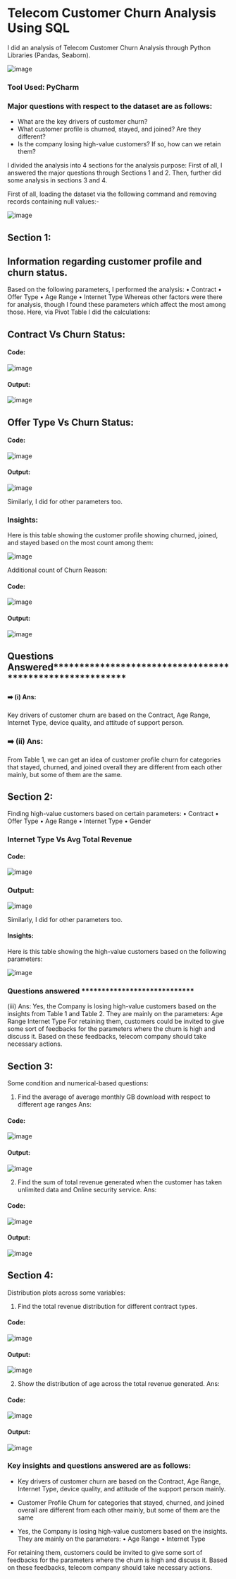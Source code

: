 # Telecom Customer Churn Analysis Using SQL

I did an analysis of Telecom Customer Churn Analysis through Python Libraries (Pandas, Seaborn).

![image](https://user-images.githubusercontent.com/72240938/232255659-1e8fea4e-22fd-4a5c-96d1-61424a893520.png)


### Tool Used: PyCharm

### Major questions with respect to the dataset are as follows:
* What are the key drivers of customer churn?
*  What customer profile is churned, stayed, and joined? Are they different?
*  Is the company losing high-value customers? If so, how can we retain them?


I divided the analysis into 4 sections for the analysis purpose:
First of all, I answered the major questions through Sections 1 and 2.
Then, further did some analysis in sections 3 and 4.

First of all, loading the dataset via the following command and removing records containing null values:-

![image](https://user-images.githubusercontent.com/72240938/232255017-5ead1df7-9dad-45d0-a270-56666c296ad3.png)

## Section 1:
## Information regarding customer profile and churn status.

Based on the following parameters, I performed the analysis:
• Contract
• Offer Type
• Age Range
• Internet Type
Whereas other factors were there for analysis, though I found these parameters which affect the most among those.
Here, via Pivot Table I did the calculations:

## Contract Vs Churn Status:

#### Code:
![image](https://user-images.githubusercontent.com/72240938/232255218-21e8e8af-9222-440b-a36d-8261ef7bbdae.png)

#### Output:

![image](https://user-images.githubusercontent.com/72240938/232255225-70561876-007d-4dca-bcad-48eac3715c4b.png)

## Offer Type Vs Churn Status:

#### Code:

![image](https://user-images.githubusercontent.com/72240938/232255268-718cb69c-49bc-4d9f-8514-c00acf04abce.png)

#### Output:

![image](https://user-images.githubusercontent.com/72240938/232255274-6ff75796-e552-43d0-a7a6-5cba8e2b1cfd.png)


Similarly, I did for other parameters too.

### Insights:

Here is this table showing the customer profile showing churned, joined, and stayed based on the most count among them:

![image](https://user-images.githubusercontent.com/72240938/232255321-8ae2d2da-3f29-4625-aca0-5522d985827d.png)


Additional count of Churn Reason:

#### Code:

![image](https://user-images.githubusercontent.com/72240938/232255331-ff21f918-36f8-4daa-9887-7bc3ee25e6d2.png)

#### Output:

![image](https://user-images.githubusercontent.com/72240938/232255340-a0ccaae4-b1be-4df8-ad34-1705e8e3948c.png)


## Questions Answered*********************************************************

#### ➡️ (i) Ans:
Key drivers of customer churn are based on the Contract, Age Range, Internet Type, device quality, and attitude of support person.
### ➡️ (ii) Ans:
From Table 1, we can get an idea of customer profile churn for categories that stayed, churned, and joined overall they are different from each other mainly, but some of them are the same.


## Section 2:

Finding high-value customers based on certain parameters:
• Contract
• Offer Type
• Age Range
• Internet Type
• Gender


### Internet Type Vs Avg Total Revenue

#### Code:

![image](https://user-images.githubusercontent.com/72240938/232255374-e584c7bf-c5ce-452b-a0fc-5ce3d20ce578.png)

### Output:

![image](https://user-images.githubusercontent.com/72240938/232255424-279b5cee-bfd7-4f76-b3d1-8046b3ff00db.png)


Similarly, I did for other parameters too.

#### Insights:
Here is this table showing the high-value customers based on the following parameters:

![image](https://user-images.githubusercontent.com/72240938/232255463-473a6f82-458f-4430-9612-02b7de032766.png)

### Questions answered ****************************

(iii) Ans:
Yes, the Company is losing high-value customers based on the insights from Table 1 and Table 2.
They are mainly on the parameters:
Age Range
Internet Type
For retaining them, customers could be invited to give some sort of feedbacks for the parameters where the churn is high and discuss it.
Based on these feedbacks, telecom company should take necessary actions.



## Section 3:

Some condition and numerical-based questions:
1. Find the average of average monthly GB download with respect to different age ranges
Ans:
#### Code:

![image](https://user-images.githubusercontent.com/72240938/232255537-a9d1967c-d909-4ef9-88e5-1fa262a15b29.png)


#### Output:
![image](https://user-images.githubusercontent.com/72240938/232255541-ab4b4aec-00f4-4499-9fb4-dd50169218ef.png)

2. Find the sum of total revenue generated when the customer has taken unlimited data and Online security service.
Ans:

#### Code:
![image](https://user-images.githubusercontent.com/72240938/232255557-8a90748d-f35d-45c7-ae83-a3e27458c3b6.png)


#### Output:
![image](https://user-images.githubusercontent.com/72240938/232255568-406a5e19-f373-45cd-bd77-cfe140230b68.png)


## Section 4:

Distribution plots across some variables:
1. Find the total revenue distribution for different contract types.

#### Code:

![image](https://user-images.githubusercontent.com/72240938/232255583-39240419-2232-4d0b-b747-c956a0044084.png)


#### Output:

![image](https://user-images.githubusercontent.com/72240938/232255591-c22365e3-909c-4c3b-b800-83163409df96.png)



2. Show the distribution of age across the total revenue generated.
Ans:
#### Code:

![image](https://user-images.githubusercontent.com/72240938/232255594-e6b36f27-bf52-4f49-98df-a3f3bb4f4006.png)


#### Output:

![image](https://user-images.githubusercontent.com/72240938/232255599-4926f2d1-62f5-43c5-a40f-147d7e63d416.png)



### Key insights and questions answered are as follows:

* Key drivers of customer churn are based on the Contract, Age Range, Internet Type, device quality, and attitude of the support person mainly.

* Customer Profile Churn for categories that stayed, churned, and joined overall are different from each other mainly, but some of them are the same

* Yes, the Company is losing high-value customers based on the insights.
They are mainly on the parameters: 
•  Age Range
• Internet Type  

For retaining them, customers could be invited to give some sort of feedbacks for the parameters where the churn is high and discuss it.
Based on these feedbacks, telecom company should take necessary actions.





























































































































































































































